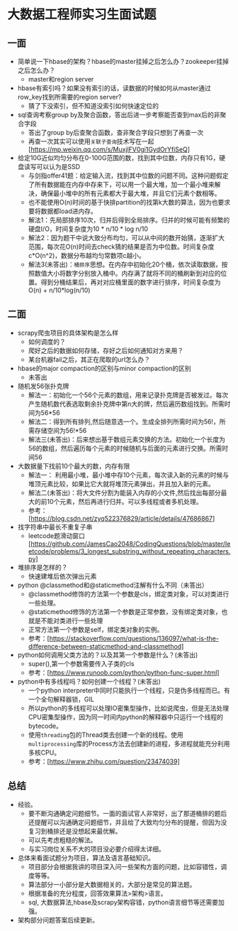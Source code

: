# 大数据工程师实习生面试题
## 一面
- 简单说一下hbase的架构？hbase的master挂掉之后怎么办？zookeeper挂掉之后怎么办？
  - master和region server
- hbase有索引吗？如果没有索引的话，读数据的时候如何从master通过row_key找到所需要的region server?
  - 猜了下没索引，但不知道没索引如何快速定位的
- sql查询考察group by及聚合函数，答出后进一步考察能否查到max后的非聚合字段
  - 答出了group by后查聚合函数，查非聚合字段只想到了再查一次
  - 再查一次其实可以使用`关联子查询`技术写在一起[https://mp.weixin.qq.com/s/MuxjlFV0gi1GydOrYfiSeQ]
- 给定10G近似均匀分布在0-100G范围的数，找到其中位数，内存只有1G，硬盘读写可以认为是SSD
  - 与剑指offer41题：给定输入流，找到其中位数的问题不同。这种问题假定了所有数据能在内存中存来下，可以用一个最大堆，加一个最小堆来解决，确保最小堆中的所有元素都大于最大堆，并且它们元素个数相等。
  - 也不能使用O(n)时间的基于快排partition的找第k大数的算法，因为也要求要将数据都load进内存。
  - 解法1：先局部排序10次，归并后得到全局排序。归并的时候可能有频繁的硬盘I/O，时间复杂度为10 * n/10 * log n/10
  - 解法2：因为题干中说大致分布均匀，可以从中间的数开始猜，逐渐扩大范围，每次花O(n)时间去check猜的结果是否为中位数。时间复杂度c*O(n^2)，数据分布越均匀常数项c越小。
  - 解法3(未答出)：`桶排序`思想。在内存中初始化20个桶，依次读取数据，按照数值大小将数字分别放入桶中。内存满了就将不同的桶刷新到对应的位置。得到分桶结果后，再对对应桶里面的数字进行排序，时间复杂度为O(n) + n/10*log(n/10)
## 二面
- scrapy爬虫项目的具体架构是怎么样
  - 如何调度的？
  - 爬好之后的数据如何存储，存好之后如何通知对方来用？
  - 某台机器fail之后，其正在爬取的url怎么办？
- hbase的major compaction的区别与minor compaction的区别
  - 未答出
- 随机发56张扑克牌
  - 解法一：初始化一个56个元素的数组，用来记录扑克牌是否被发过。每次产生随机数代表选取剩余扑克牌中第n大的牌，然后遍历数组找到。所需时间为56*56
  - 解法二：得到所有排列,然后随意选一个。生成全排列所需时间为56!，所需存储空间为56!*56
  - 解法三(未答出)：后来想出基于数组元素交换的方法。初始化一个长度为56的数组，然后遍历每个元素的时候随机与后面的元素进行交换。所需时间56
- 大数据量下找前10个最大的数，内存有限
  - 解法一： 利用最小堆，最小堆中存10个元素，每次读入新的元素的时候与堆顶元素比较，如果比它大就将堆顶元素弹出，并且加入新的元素。
  - 解法二(未答出)：将大文件分割为能装入内存的小文件,然后找出每部分最大的前10个元素，然后再进行归并。可以多线程或者多机处理。
  - 参考：[https://blog.csdn.net/zyq522376829/article/details/47686867] 
- 找字符串中最长不重复子串
  - leetcode题滑动窗口[https://github.com/JamesCao2048/CodingQuestions/blob/master/leetcode/problems/3_longest_substring_without_repeating_characters.py]
- 堆排序是怎样的？
  - 快速建堆后依次弹出元素
- python @classmethod和@staticmethod注解有什么不同（未答出）
  - @classmethod修饰的方法第一个参数是cls，绑定类对象，可以对类进行一些处理。
  - @staticmethod修饰的方法第一个参数是正常参数，没有绑定类对象，也就是不能对类进行一些处理
  - 正常方法第一个参数是self，绑定类对象的实例。
  - 参考：[https://stackoverflow.com/questions/136097/what-is-the-difference-between-staticmethod-and-classmethod]
- python如何调用父类方法的？以及其第一个参数是什么？(未答出)
  - super(),第一个参数需要传入子类的cls
  - 参考：[https://www.runoob.com/python/python-func-super.html]
- python中有多线程吗？如何创建一个线程？(未答出)
  - 一个python interpreter中同时只能执行一个线程，只是伪多线程而已。有一个全句解释器锁，GIL
  - 所以python的多线程可以处理IO密集型操作，比如说爬虫，但是无法处理CPU密集型操作，因为同一时间内python的解释器中只运行一个线程的bytecode。
  - 使用`threading`包的Thread类去创建一个新的线程。使用`multiprocessing`库的Process方法去创建新的进程，多进程就能充分利用多核CPU。
  - 参考：[https://www.zhihu.com/question/23474039]
## 总结
- 经验。
  - 要不断沟通确定问题细节。一面的面试官人非常好，出了那道桶排的题后还提醒可以沟通确定问题细节，并且给了大致均匀分布的提醒，但因为没复习到桶排还是没想起来最优解。
  - 可以先考虑粗糙的解法。
  - 与实习岗位关系不大的项目没必要介绍得太详细。
- 总体来看面试题分为项目，算法及语言基础知识。
  - 项目部分会根据我讲的项目深入问一些架构方面的问题，比如容错性，调度等等。
  - 算法部分一小部分是大数据相关的，大部分是常见的算法题。
  - 根据准备的充分程度，回答效果算法>架构>语言。
  - sql, 大数据算法,hbase及scrapy架构容错，python语言细节等还需要加强。
- 架构部分问题答案后续更新。